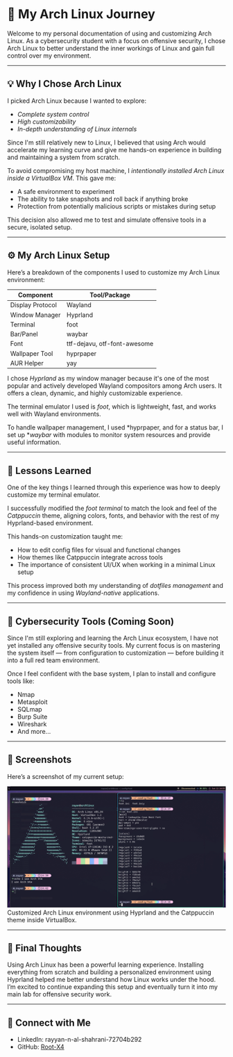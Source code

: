 # 🐧 My Arch Linux Journey

Welcome to my personal documentation of using and customizing Arch Linux. As a cybersecurity student with a focus on offensive security, I chose Arch Linux to better understand the inner workings of Linux and gain full control over my environment.

---

## 💡 Why I Chose Arch Linux

I picked Arch Linux because I wanted to explore:

- *Complete system control*
- *High customizability*
- *In-depth understanding of Linux internals*

Since I'm still relatively new to Linux, I believed that using Arch would accelerate my learning curve and give me hands-on experience in building and maintaining a system from scratch.

To avoid compromising my host machine, I *intentionally installed Arch Linux inside a VirtualBox VM*. This gave me:
- A safe environment to experiment
- The ability to take snapshots and roll back if anything broke
- Protection from potentially malicious scripts or mistakes during setup

This decision also allowed me to test and simulate offensive tools in a secure, isolated setup.

---

## ⚙ My Arch Linux Setup

Here’s a breakdown of the components I used to customize my Arch Linux environment:

| Component         | Tool/Package          |
|------------------|-----------------------|
| Display Protocol | Wayland               |
| Window Manager   | Hyprland              |
| Terminal         | foot                  |
| Bar/Panel        | waybar                |
| Font             | ttf-dejavu, otf-font-awesome |
| Wallpaper Tool   | hyprpaper             |
| AUR Helper       | yay                   |

I chose *Hyprland* as my window manager because it's one of the most popular and actively developed Wayland compositors among Arch users. It offers a clean, dynamic, and highly customizable experience.

The terminal emulator I used is *foot*, which is lightweight, fast, and works well with Wayland environments.

To handle wallpaper management, I used *hyprpaper, and for a status bar, I set up **waybar* with modules to monitor system resources and provide useful information.

---

## 🧠 Lessons Learned

One of the key things I learned through this experience was how to deeply customize my terminal emulator.

I successfully modified the *foot terminal* to match the look and feel of the *Catppuccin* theme, aligning colors, fonts, and behavior with the rest of my Hyprland-based environment.

This hands-on customization taught me:
- How to edit config files for visual and functional changes
- How themes like Catppuccin integrate across tools
- The importance of consistent UI/UX when working in a minimal Linux setup

This process improved both my understanding of *dotfiles management* and my confidence in using *Wayland-native* applications.

---

## 🔐 Cybersecurity Tools (Coming Soon)

Since I'm still exploring and learning the Arch Linux ecosystem, I have not yet installed any offensive security tools. My current focus is on mastering the system itself — from configuration to customization — before building it into a full red team environment.

Once I feel confident with the base system, I plan to install and configure tools like:
- Nmap
- Metasploit
- SQLmap
- Burp Suite
- Wireshark
- And more...

---

## 📸 Screenshots

Here’s a screenshot of my current setup:

![My Arch Setup](./Screenshots/arch-linux-setup.jpg)  
Customized Arch Linux environment using Hyprland and the Catppuccin theme inside VirtualBox.

---

## 💬 Final Thoughts

Using Arch Linux has been a powerful learning experience. Installing everything from scratch and building a personalized environment using Hyprland helped me better understand how Linux works under the hood. I’m excited to continue expanding this setup and eventually turn it into my main lab for offensive security work.

---

## 🔗 Connect with Me

- LinkedIn: rayyan-n-al-shahrani-72704b292  
- GitHub: [Root-X4](https://github.com/Root-X4)  
